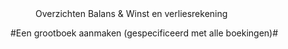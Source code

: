 <properties>
	<page>
		<title>Overzichten</title>
	</page>
	<menu>
		<position>Overzichten Balans & Winst en verliesrekening
		<title>Introductie</title>
	</menu>
</properties>

#Een grootboek aanmaken (gespecificeerd met alle boekingen)#
<description>
